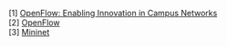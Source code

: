[1] <a href="http://www.openflow.org/documents/openflow-wp-latest.pdf">OpenFlow: Enabling Innovation in Campus Networks</a><br>
[2] <a href="https://www.opennetworking.org/">OpenFlow</a><br>
[3] <a href="http://mininet.org/">Mininet</a>
